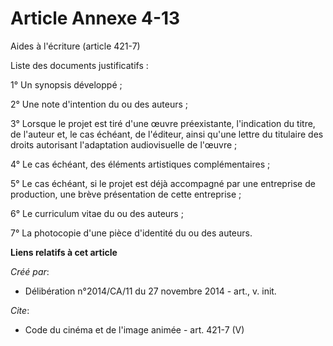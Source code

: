 # Article Annexe 4-13

Aides à l'écriture (article 421-7) 

Liste des documents justificatifs : 

1° Un synopsis développé ; 

2° Une note d'intention du ou des auteurs ; 

3° Lorsque le projet est tiré d'une œuvre préexistante, l'indication du titre, de l'auteur et, le cas échéant, de l'éditeur,
ainsi qu'une lettre du titulaire des droits autorisant l'adaptation audiovisuelle de l'œuvre ; 

4° Le cas échéant, des éléments artistiques complémentaires ; 

5° Le cas échéant, si le projet est déjà accompagné par une entreprise de production, une brève présentation de cette
entreprise ; 

6° Le curriculum vitae du ou des auteurs ; 

7° La photocopie d'une pièce d'identité du ou des auteurs.

**Liens relatifs à cet article**

_Créé par_:

  - Délibération n°2014/CA/11 du 27 novembre 2014 - art., v. init.

_Cite_:

  - Code du cinéma et de l'image animée - art. 421-7 (V)
